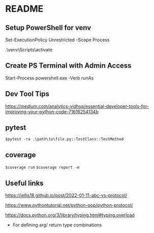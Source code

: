 # README

## Setup PowerShell for venv

Set-ExecutionPolicy Unrestricted -Scope Process

.\venv\Scripts\activate

## Create PS Terminal with Admin Access

Start-Process powershell.exe -Verb runAs

## Dev Tool Tips

https://medium.com/analytics-vidhya/essential-developer-tools-for-improving-your-python-code-71616254134b

## pytest

```$pytest -ra .\path\to\file.py::TestClass::TestMethod```

## coverage

```$coverage run```
```$coverage report -m```

## Useful links

https://jellis18.github.io/post/2022-01-11-abc-vs-protocol/

https://www.pythontutorial.net/python-oop/python-protocol/

https://docs.python.org/3/library/typing.html#typing.overload

* For defining arg/ return type combinations